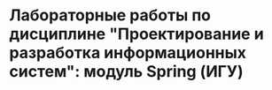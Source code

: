 # Лабораторные работы по дисциплине "Проектирование и разработка информационных систем": модуль Spring (ИГУ)
